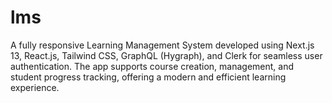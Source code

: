# lms
A fully responsive Learning Management System developed using Next.js 13, React.js, Tailwind CSS, GraphQL (Hygraph), and Clerk for seamless user authentication. The app supports course creation, management, and student progress tracking, offering a modern and efficient learning experience.
